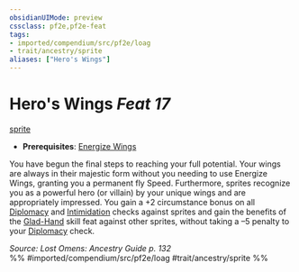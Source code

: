 ```yaml
---
obsidianUIMode: preview
cssclass: pf2e,pf2e-feat
tags:
- imported/compendium/src/pf2e/loag
- trait/ancestry/sprite
aliases: ["Hero's Wings"]
---
```

# Hero's Wings  *Feat 17*  
[sprite](sprite-b1.md)  

- **Prerequisites**: [Energize Wings](energize-wings-loag.md)

You have begun the final steps to reaching your full potential. Your wings are always in their majestic form without you needing to use Energize Wings, granting you a permanent fly Speed. Furthermore, sprites recognize you as a powerful hero (or villain) by your unique wings and are appropriately impressed. You gain a +2 circumstance bonus on all [Diplomacy](../skills.md#Diplomacy) and [Intimidation](../skills.md#Intimidation) checks against sprites and gain the benefits of the [Glad-Hand](glad-hand.md) skill feat against other sprites, without taking a –5 penalty to your [Diplomacy](../skills.md#Diplomacy) check.

*Source: Lost Omens: Ancestry Guide p. 132*  
%% #imported/compendium/src/pf2e/loag #trait/ancestry/sprite %%